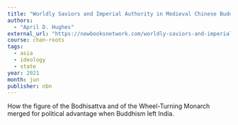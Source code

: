 ```yaml
---
title: "Worldly Saviors and Imperial Authority in Medieval Chinese Buddhism"
authors:
  - "April D. Hughes"
external_url: "https://newbooksnetwork.com/worldly-saviors-and-imperial-authority-in-medieval-chinese-buddhism"
course: chan-roots
tags:
  - asia
  - ideology
  - state
year: 2021
month: jun
publisher: nbn
---
```


How the figure of the Bodhisattva and of the Wheel-Turning Monarch merged for political advantage when Buddhism left India.
